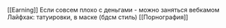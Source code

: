 [[Earning]]
Если совсем плохо с деньгами - можно заняться вебкамом
Лайфхак: татуировки, в маске (бдсм стиль)
[[Порнография]]
